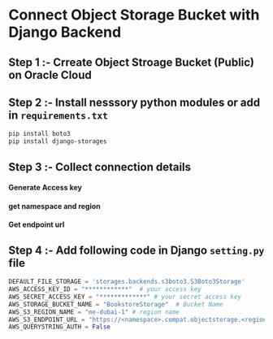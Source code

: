 # Connect Object Storage Bucket with Django Backend

## Step 1 :- Crreate Object Stroage Bucket (Public) on Oracle Cloud 

## Step 2 :- Install nesssory python modules or add in `requirements.txt`

```bash 
pip install boto3
pip install django-storages
```

## Step 3 :- Collect connection details 

#### Generate Access key

#### get namespace and region

#### Get endpoint url


## Step 4 :- Add following code in Django `setting.py` file

```python
DEFAULT_FILE_STORAGE = 'storages.backends.s3boto3.S3Boto3Storage'
AWS_ACCESS_KEY_ID = "************"  # your access key
AWS_SECRET_ACCESS_KEY = "*************" # your secret access key
AWS_STORAGE_BUCKET_NAME = "BookstoreStorage"  # Bucket Name
AWS_S3_REGION_NAME = "me-dubai-1" # region name
AWS_S3_ENDPOINT_URL = "https://<namespace>.compat.objectstorage.<region>.oraclecloud.com" # add namespace and region
AWS_QUERYSTRING_AUTH = False 
```

